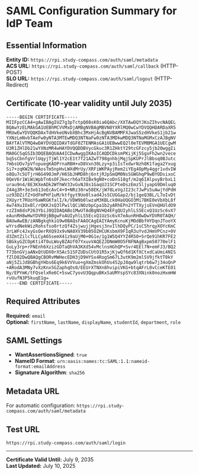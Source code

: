 # SAML Configuration Summary for IdP Team

## Essential Information

**Entity ID:** `https://rpi.study-compass.com/auth/saml/metadata`  
**ACS URL:** `https://rpi.study-compass.com/auth/saml/callback` (HTTP-POST)  
**SLO URL:** `https://rpi.study-compass.com/auth/saml/logout` (HTTP-Redirect)  

## Certificate (10-year validity until July 2035)

```
-----BEGIN CERTIFICATE-----
MIIFpzCCA4+gAwIBAgIUZ7g3pTctpQ08sK0ia6QAbc/XXTAwDQYJKoZIhvcNAQEL
BQAwYzELMAkGA1UEBhMCVVMxDjAMBgNVBAgMBVN0YXRlMQ0wCwYDVQQHDARDaXR5
MRUwEwYDVQQKDAxTdHVkeUNvbXBhc3MxHjAcBgNVBAMMFXJwaS5zdHVkeS1jb21w
YXNzLmNvbTAeFw0yNTA3MTEwMDQ3NTNaFw0zNTA3MDkwMDQ3NTNaMGMxCzAJBgNV
BAYTAlVTMQ4wDAYDVQQIDAVTdGF0ZTENMAsGA1UEBwwEQ2l0eTEVMBMGA1UECgwM
U3R1ZHlDb21wYXNzMR4wHAYDVQQDDBVycGkuc3R1ZHktY29tcGFzcy5jb20wggIi
MA0GCSqGSIb3DQEBAQUAA4ICDwAwggIKAoICAQDCDksmPKijKj5SgxFh2wn2vece
bq5sCbnfgVrlUqyjTjWl1Y2cE1t7f21AZwT798gnhbjMqjSpKUPrJlBbsq0BJutc
7mbsUOv7pVfopuegKAOPrnaRBH+xD8Vxn30Lzy+p3iIsTxdwrNzh8K1faga2Yxug
Si7+zqKW2N/WAosTm5npHvLWXdMrUy/XRFiWKPAyjRem2iYEg4OpMy4qgr1vdvIW
o8Qu7c5UTjrH6G490JmP/H6SbJHMD8hj6ntjRJpSmQM0NsSGWGhqP9wBYODsixoC
0QeV6r1WiWiWpbTn6sOFJkecrh6aTXIBx9gN0+coDnS18gf/m2q6IAlpuyBrbxL1
urau9n4/8E3KXeADk2WfhWV33vGvNJ8s1GaqUJ1SCPteDszEmz5ljyapG9Dmluq0
Z44g3R+3e3x613oEcAvC4+9+NRz30rw58EK/jW78LeVgJI23c7JwPs5uAwjYdPdH
uz93DZifZ+UdFmPHf1uM/ktfgyt9Uo0lsad4JsSCUGGap2/bj1geQ3BL/L7oIvDt
2XUyrt7RUoY6aWRGKfalI/k/VDW9b0lwzaM3KBLck0HaUQGO3Mi7BKE0eVbXbL8f
4w74XuIOxBl/rQKKJsQ3lPwilQCiNOzbpCpa1b2yARhEPn2YTTXyjsEVnQHUldO9
rzZIm8dsP263YbiJ8QIDAQABo1MwUTAdBgNVHQ4EFgQUIyhlLS5EcxQ1UzSc6vX7
eAunRH8wHwYDVR0jBBgwFoAUIyhlLS5EcxQ1UzSc6vX7eAunRH8wDwYDVR0TAQH/
BAUwAwEB/zANBgkqhkiG9w0BAQsFAAOCAgEAIYAmyKcnuKjMOdBbfHYDqnJTooYX
wYrsdNekWizRohsfso0rtzQf4ZsjwujjHgesj3nvIlhDQyPC/1sC5hrqyXOYcKmC
3rLWFc4JxyGsOerRXQ93x9vNA0XV39b05OZHCUKsbmX9FIqR3uYvdJHmVPCnz+0V
d3ZmtZilcTLLCyA6SsemX41z9aUjM0+0G1e/1g1W5Q4YYZ4R50+5rQe91hKR7FE2
5BGkyGZCOpKti4T0uLWoyBZAUf07YxuvVAQEZJDNmW0O5FNFNAgBxpm50770elF1
GuLy3rp+rFNEnh6XzizGDTaQhVA3KXd54vMclnsHGhQP+Svr4EEl7N+emFJ3/BQ2
T73bnGVjaANxQtUDX0rXSAc51SFZUDsCUtO1R5xjKjwQf6d1KfXCtxdCaUmi4NIS
fZlD82DwQBAQgCBORvMWHecEDH3jD9HYSx4RogSm67L3utK9m2mlSV9jfktT0kY
aNj5ZiJd8GBhgYHbs6Eq9k6VVVuo+gXmZmskOhUs452pJ8qw9lqtrb6w7j34oQnP
+ARodA3MNy7vXzKnx5GZaphqOs0/EEUrXTNXn8hvipiVKG+btqAFrL0vCceKTE01
Ny/EPYmK/tFQselxRe6C+5swC7yovU3QqpuBKxSaUMYspSYc83XNink0nozHxmHW
rvUufN3P5kuqE1g=
-----END CERTIFICATE-----
```

## Required Attributes

**Required:** `email`  
**Optional:** `firstName`, `lastName`, `displayName`, `studentId`, `department`, `role`

## SAML Settings

- **WantAssertionsSigned**: `true`
- **NameID Format**: `urn:oasis:names:tc:SAML:1.1:nameid-format:emailAddress`
- **Signature Algorithm**: `sha256`

## Metadata URL

For automatic configuration: `https://rpi.study-compass.com/auth/saml/metadata`

## Test URL

`https://rpi.study-compass.com/auth/saml/login`

---

**Certificate Valid Until:** July 9, 2035  
**Last Updated:** July 10, 2025 